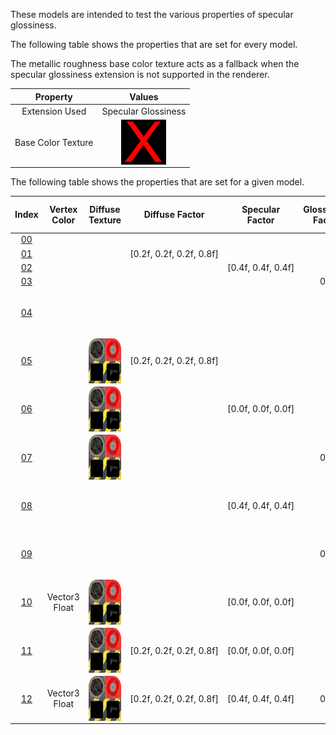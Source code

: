 These models are intended to test the various properties of specular glossiness.  

The following table shows the properties that are set for every model.  

The metallic roughness base color texture acts as a fallback when the specular glossiness extension is not supported in the renderer.  


Property | **Values**
:---: | :---:
Extension Used | Specular Glossiness
Base Color Texture | <img src="Textures/Texture_X.png" height="72" width="72" align="middle">

 
The following table shows the properties that are set for a given model.  


Index | Vertex Color | Diffuse Texture | Diffuse Factor | Specular Factor | Glossiness Factor | Specular Glossiness Texture
:---: | :---: | :---: | :---: | :---: | :---: | :---:
[00](Material_SpecularGlossiness_00.gltf) |   |   |   |   |   |  
[01](Material_SpecularGlossiness_01.gltf) |   |   | [0.2f,&nbsp;0.2f,&nbsp;0.2f,&nbsp;0.8f] |   |   |  
[02](Material_SpecularGlossiness_02.gltf) |   |   |   | [0.4f,&nbsp;0.4f,&nbsp;0.4f] |   |  
[03](Material_SpecularGlossiness_03.gltf) |   |   |   |   | 0.3 |  
[04](Material_SpecularGlossiness_04.gltf) |   |   |   |   |   | <img src="Textures/Texture_specularGlossiness.png" height="72" width="72" align="middle">
[05](Material_SpecularGlossiness_05.gltf) |   | <img src="Textures/Texture_diffuse.png" height="72" width="72" align="middle"> | [0.2f,&nbsp;0.2f,&nbsp;0.2f,&nbsp;0.8f] |   |   |  
[06](Material_SpecularGlossiness_06.gltf) |   | <img src="Textures/Texture_diffuse.png" height="72" width="72" align="middle"> |   | [0.0f,&nbsp;0.0f,&nbsp;0.0f] |   |  
[07](Material_SpecularGlossiness_07.gltf) |   | <img src="Textures/Texture_diffuse.png" height="72" width="72" align="middle"> |   |   | 0.3 |  
[08](Material_SpecularGlossiness_08.gltf) |   |   |   | [0.4f,&nbsp;0.4f,&nbsp;0.4f] |   | <img src="Textures/Texture_specularGlossiness.png" height="72" width="72" align="middle">
[09](Material_SpecularGlossiness_09.gltf) |   |   |   |   | 0.3 | <img src="Textures/Texture_specularGlossiness.png" height="72" width="72" align="middle">
[10](Material_SpecularGlossiness_10.gltf) | Vector3 Float | <img src="Textures/Texture_diffuse.png" height="72" width="72" align="middle"> |   | [0.0f,&nbsp;0.0f,&nbsp;0.0f] |   |  
[11](Material_SpecularGlossiness_11.gltf) |   | <img src="Textures/Texture_diffuse.png" height="72" width="72" align="middle"> | [0.2f,&nbsp;0.2f,&nbsp;0.2f,&nbsp;0.8f] | [0.0f,&nbsp;0.0f,&nbsp;0.0f] |   |  
[12](Material_SpecularGlossiness_12.gltf) | Vector3 Float | <img src="Textures/Texture_diffuse.png" height="72" width="72" align="middle"> | [0.2f,&nbsp;0.2f,&nbsp;0.2f,&nbsp;0.8f] | [0.4f,&nbsp;0.4f,&nbsp;0.4f] | 0.3 | <img src="Textures/Texture_specularGlossiness.png" height="72" width="72" align="middle">
 
